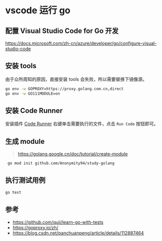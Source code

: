 # vscode 运行 go

## 配置 Visual Studio Code for Go 开发

https://docs.microsoft.com/zh-cn/azure/developer/go/configure-visual-studio-code

## 安装 tools

由于众所周知的原因，直接安装 tools 会失败，所以需要替换下镜像源。

```bash
go env -w GOPROXY=https://proxy.golang.com.cn,direct
go env -w GO111MODULE=on
```

## 安装 Code Runner

安装插件 [Code Runner](https://marketplace.visualstudio.com/items?itemName=formulahendry.code-runner)
右键单击需要执行的文件，点击 `Run Code` 按钮即可。

## 生成 module

> https://golang.google.cn/doc/tutorial/create-module

```bash
 go mod init github.com/Anonymity94/study-golang
```

## 执行测试用例 

```bash
go test
```


## 参考
- https://github.com/quii/learn-go-with-tests
- https://goproxy.io/zh/
- https://blog.csdn.net/panchuanpeng/article/details/112887464